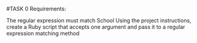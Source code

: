 #TASK 0
Requirements:

The regular expression must match School
Using the project instructions, create a Ruby script that accepts one argument and pass it to a regular expression matching method

